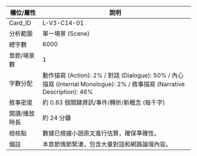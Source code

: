 | 欄位/屬性 | 說明 |
|---|---|
| Card_ID | L-V3-C14-01 |
| 分析範圍 | 單一場景 (Scene) |
| 總字數 | 6000 |
| 章節/場景數 | 1 |
| 字數分配 | 動作描寫 (Action): 2% / 對話 (Dialogue): 50% / 內心描寫 (Internal Monologue): 2% / 敘事描寫 (Narrative Description): 46% |
| 敘事密度 | 約 0.83 個關鍵資訊/事件/轉折/新概念 (每千字) |
| 閱讀/播放時長 | 約 24 分鐘 |
| 檢核點 | 數據已根據小說原文進行估算，確保準確性。 |
| 備註 | 本章節情節緊湊，包含大量對話和網路論壇內容。 |
